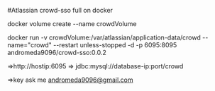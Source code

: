 #Atlassian crowd-sso full on docker

docker volume create --name crowdVolume

docker run -v crowdVolume:/var/atlassian/application-data/crowd --name="crowd" --restart unless-stopped -d -p 6095:8095 andromeda9096/crowd-sso:0.0.2

=>http://hostip:6095  => jdbc:mysql://database-ip:port/crowd

=>key ask me andromeda9096@gmail.com
